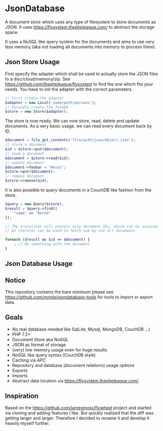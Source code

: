 # JsonDatabase

A document store which uses any type of filesystem to store documents as JSON.
It uses https://flysystem.thephpleague.com/ to abstract the storage space.

It uses a NoSQL like query system for the documents and aims to use very less 
memory (aka not loading all documents into memory to process them).

## Json Store Usage

First specify the adapter which shall be used to actually store the JSON files to
a disc/cloud/memory/zip. See https://github.com/thephpleague/flysystem 
to find the one which fits your needs. You have to init the adapter with the 
correct parameters. 

```php
// First create the adapter
$adapter = new Local('some/path/persons');
// Secondly create the JsonDB
$store = new Store($adapter);
```

The store is now ready. We can now store, read, delete and update documents. As a very
basic usage, we can read every document back by ID.

```php
$document = file_get_contents('file/with/json/object.json');
// store a document
$id = $store->put($document);
// read a document
$document = $store->read($id);
// update document
$document->foobar = "Heinz";
$store->put($document);
// remove document
$store->remove($id); 
```

It is also possible to query documents in a CouchDB like fashion from the store.

```php
$query = new Query($store);
$result = $query->find([
    "name" => "Bernd"
]);

// The $resultset will contain only document IDs, which can be accessed by $result->getIds();
// An iterator can be used to fetch one by one all documents

foreach ($result as $id => $document) {
    ; // do something with the document
}

```

## Json Database Usage



## Notice

This repository contains the bare minimum please see https://github.com/ronolo/jsondatabase-tools
for tools to import or export data.

## Goals

- No real database needed like SqlLite, Mysql, MongoDB, CouchDB ...)
- PHP 7.2+
- Document Store aka NoSQL
- JSON as format of storage
- (very) low memory usage even for huge results
- NoSQL like query syntax (CouchDB style)
- Caching via APC
- Repository and database (document relations) usage options
- Exports
- Imports
- Abstract data location via https://flysystem.thephpleague.com/

## Inspiration

Based on the https://github.com/jamesmoss/flywheel project and started via cloning and
adding features I like. But quickly realized that the diff was getting larger and larger.
Therefore I decided to rename it and develop it heavily myself further.
